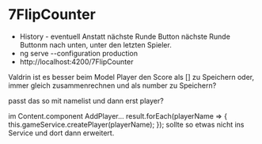 # 7FlipCounter



- History  - eventuell Anstatt nächste Runde Button
nächste Runde Buttonm nach unten, unter den letzten Spieler.
- ng serve --configuration production
- http://localhost:4200/7FlipCounter



Valdrin
ist es besser beim Model Player den Score als [] zu Speichern oder,
immer gleich zusammenrechnen und als number zu Speichern?

passt das so mit namelist und dann erst player?

im Content.component AddPlayer...
result.forEach(playerName => {
this.gameService.createPlayer(playerName);
});
sollte so etwas nicht ins Service und dort dann erweitert.
